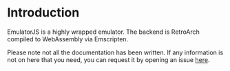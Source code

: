 # Introduction

EmulatorJS is a highly wrapped emulator. The backend is RetroArch compiled to WebAssembly via Emscripten.


Please note not all the documentation has been written. If any information is not on here that you need, you can request it by opening an issue [here](https://github.com/ethanaobrien/emulatorjs/).
